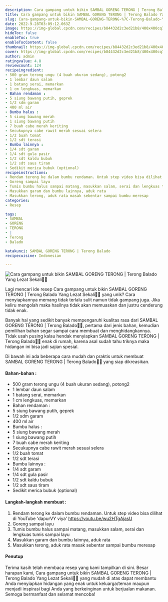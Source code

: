 ```yaml
---
description: Cara gampang untuk bikin SAMBAL GORENG TERONG | Terong Balado Yang Lezat Sekali"
title: Cara gampang untuk bikin SAMBAL GORENG TERONG | Terong Balado Yang Lezat Sekali
slug: Cara-gampang-untuk-bikin-SAMBAL-GORENG-TERONG-%7C-Terong-Balado-Yang-Lezat-Sekali
date: 2022-9-28T03:09:12.063Z
image: https://img-global.cpcdn.com/recipes/b84432d2c3ed21b8/400x400cq70/photo.jpg
hideToc: false
enableToc: true
enableTocContent: false
thumbnail: https://img-global.cpcdn.com/recipes/b84432d2c3ed21b8/400x400cq70/photo.jpg
cover: https://img-global.cpcdn.com/recipes/b84432d2c3ed21b8/400x400cq70/photo.jpg
author: admin
ratingvalue: 4.8
reviewcount: 124
recipeingredient:
- 500 gram terong ungu (4 buah ukuran sedang), potong2
- 1 lembar daun salam
- 1 batang serai, memarkan
- 1 cm lengkuas, memarkan
- Bahan rendaman :
- 5 siung bawang putih, geprek
- 1/2 sdm garam
- 400 ml air
- Bumbu halus :
- 5 siung bawang merah
- 1 siung bawang putih
- 7 buah cabe merah keriting
- Secukupnya cabe rawit merah sesuai selera
- 1/2 buah tomat
- 1/2 sdt terasi
- Bumbu lainnya :
- 1/4 sdt garam
- 1/4 sdt gula pasir
- 1/2 sdt kaldu bubuk
- 1/2 sdt saus tiram
- Sedikit merica bubuk (optional)
recipeinstructions:
- Rendam terong ke dalam bumbu rendaman. Untuk step video bisa dilihat di YouTube 'dapurVY viya' https://youtu.be/wu2HTgAjasU
- Goreng sampai layu
- Tumis bumbu halus sampai matang, masukkan salam, serai dan lengkuas tumis sampai layu
- Masukkan garam dan bumbu lainnya, aduk rata
- Masukkan terong, aduk rata masak sebentar sampai bumbu meresap
categories:
- Resep

tags:
- SAMBAL
- GORENG
- TERONG
- |
- Terong
- Balado

katakunci: SAMBAL GORENG TERONG | Terong Balado
recipecuisine: Indonesian

---
```


![Cara gampang untuk bikin SAMBAL GORENG TERONG | Terong Balado Yang Lezat Sekali👩‍🍳](https://img-global.cpcdn.com/recipes/b84432d2c3ed21b8/400x400cq70/photo.jpg)

Lagi mencari ide resep Cara gampang untuk bikin SAMBAL GORENG TERONG | Terong Balado Yang Lezat Sekali👩‍🍳 yang unik? Cara menyiapkannya memang tidak terlalu sulit namun tidak gampang juga. Jika keliru mengolah maka hasilnya tidak akan memuaskan dan justru cenderung tidak enak.

Banyak hal yang sedikit banyak mempengaruhi kualitas rasa dari SAMBAL GORENG TERONG | Terong Balado👩‍🍳, pertama dari jenis bahan, kemudian pemilihan bahan segar sampai cara membuat dan menghidangkannya. Tidak usah pusing kalau hendak menyiapkan SAMBAL GORENG TERONG | Terong Balado👩‍🍳 enak di rumah, karena asal sudah tahu triknya maka hidangan ini bisa jadi sajian spesial.

Di bawah ini ada beberapa cara mudah dan praktis untuk membuat SAMBAL GORENG TERONG | Terong Balado👩‍🍳 yang siap dikreasikan.

<!--inarticleads1-->

#### Bahan-bahan :

- 500 gram terong ungu (4 buah ukuran sedang), potong2
- 1 lembar daun salam
- 1 batang serai, memarkan
- 1 cm lengkuas, memarkan
- Bahan rendaman :
- 5 siung bawang putih, geprek
- 1/2 sdm garam
- 400 ml air
- Bumbu halus :
- 5 siung bawang merah
- 1 siung bawang putih
- 7 buah cabe merah keriting
- Secukupnya cabe rawit merah sesuai selera
- 1/2 buah tomat
- 1/2 sdt terasi
- Bumbu lainnya :
- 1/4 sdt garam
- 1/4 sdt gula pasir
- 1/2 sdt kaldu bubuk
- 1/2 sdt saus tiram
- Sedikit merica bubuk (optional)

<!--inarticleads2-->

#### Langkah-langkah membuat :

1. Rendam terong ke dalam bumbu rendaman. Untuk step video bisa dilihat di YouTube 'dapurVY viya' https://youtu.be/wu2HTgAjasU
1. Goreng sampai layu
1. Tumis bumbu halus sampai matang, masukkan salam, serai dan lengkuas tumis sampai layu
1. Masukkan garam dan bumbu lainnya, aduk rata
1. Masukkan terong, aduk rata masak sebentar sampai bumbu meresap

#### Penutup

Terima kasih telah membaca resep yang kami tampilkan di sini. Besar harapan kami, Cara gampang untuk bikin SAMBAL GORENG TERONG | Terong Balado Yang Lezat Sekali👩‍🍳 yang mudah di atas dapat membantu Anda menyiapkan hidangan yang enak untuk keluarga/teman maupun menjadi inspirasi bagi Anda yang berkeinginan untuk berjualan makanan. Semoga bermanfaat dan selamat mencoba!